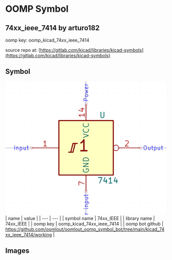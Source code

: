 # OOMP Symbol  
## 74xx_ieee_7414  by arturo182  
  
oomp key: oomp_kicad_74xx_ieee_7414  
  
source repo at: [https://gitlab.com/kicad/libraries/kicad-symbols](https://gitlab.com/kicad/libraries/kicad-symbols)  
## Symbol  
  
[![working.png](working_600.png)](working.png)  
| name | value | 
| --- | --- | 
| symbol name | 74xx_IEEE | 
| library name | 74xx_IEEE | 
| oomp key | oomp_kicad_74xx_ieee_7414 | 
| oomp bot github | https://github.com/oomlout/oomlout_oomp_symbol_bot/tree/main/kicad_74xx_ieee_7414/working | 
## Images  
